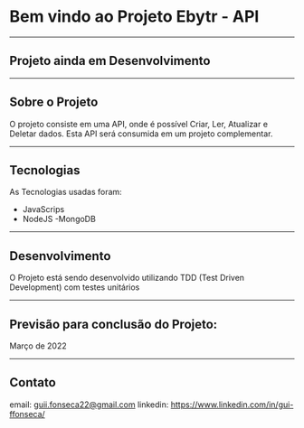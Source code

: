 # Bem vindo ao Projeto Ebytr - API

---

## Projeto ainda em Desenvolvimento

---

## Sobre o Projeto

  O projeto consiste em uma API, onde é possível Criar, Ler, Atualizar e Deletar dados. Esta API será consumida em um projeto
  complementar.
  
---

## Tecnologias 

  As Tecnologias usadas foram:
   - JavaScrips
   - NodeJS
   -MongoDB
   
---
   
 ## Desenvolvimento
 
  O Projeto está sendo desenvolvido utilizando TDD (Test Driven Development) com testes unitários
 
 ---
 
 ## Previsão para conclusão do Projeto: 
 
  Março de 2022
  
---
  
 ## Contato 
 
  email: guii.fonseca22@gmail.com
  linkedin: https://www.linkedin.com/in/gui-ffonseca/
